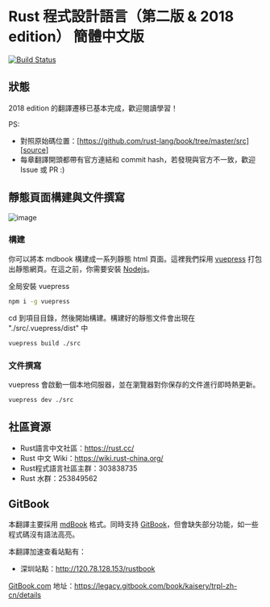 # Rust 程式設計語言（第二版 & 2018 edition） 簡體中文版

[![Build Status](https://travis-ci.org/KaiserY/trpl-zh-cn.svg?branch=master)](https://travis-ci.org/KaiserY/trpl-zh-cn)

## 狀態

2018 edition 的翻譯遷移已基本完成，歡迎閱讀學習！

PS:

* 對照原始碼位置：[https://github.com/rust-lang/book/tree/master/src][source]
* 每章翻譯開頭都帶有官方連結和 commit hash，若發現與官方不一致，歡迎 Issue 或 PR :)

[source]: https://github.com/rust-lang/book/tree/master/src

## 靜態頁面構建與文件撰寫

![image](./vuepress_page.png)

### 構建

你可以將本 mdbook 構建成一系列靜態 html 頁面。這裡我們採用 [vuepress](https://vuepress.vuejs.org/zh/) 打包出靜態網頁。在這之前，你需要安裝 [Nodejs](https://nodejs.org/zh-cn/)。

全局安裝 vuepress

``` bash
npm i -g vuepress
```

cd 到項目目錄，然後開始構建。構建好的靜態文件會出現在 "./src/.vuepress/dist" 中

```bash
vuepress build ./src
```

### 文件撰寫

vuepress 會啟動一個本地伺服器，並在瀏覽器對你保存的文件進行即時熱更新。

```bash
vuepress dev ./src
```

## 社區資源

- Rust語言中文社區：<https://rust.cc/>
- Rust 中文 Wiki：<https://wiki.rust-china.org/>
- Rust程式語言社區主群：303838735
- Rust 水群：253849562

## GitBook

本翻譯主要採用 [mdBook](https://github.com/rust-lang-nursery/mdBook) 格式。同時支持 [GitBook](https://github.com/GitbookIO/gitbook)，但會缺失部分功能，如一些程式碼沒有語法高亮。

本翻譯加速查看站點有：
 - 深圳站點：<http://120.78.128.153/rustbook>

[GitBook.com](https://www.gitbook.com/) 地址：<https://legacy.gitbook.com/book/kaisery/trpl-zh-cn/details>
